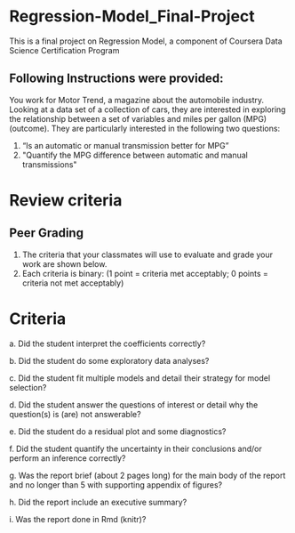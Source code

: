 # Regression-Model_Final-Project
This is a final project on Regression Model, a component of Coursera Data Science Certification Program

## Following Instructions were provided:
You work for Motor Trend, a magazine about the automobile industry. Looking at a data set of a collection of cars, they are interested in exploring the relationship between a set of variables and miles per gallon (MPG) (outcome). They are particularly interested in the following two questions:

1. “Is an automatic or manual transmission better for MPG”
2. "Quantify the MPG difference between automatic and manual transmissions"

# Review criteria

## Peer Grading

1. The criteria that your classmates will use to evaluate and grade your work are shown below.
2. Each criteria is binary: (1 point = criteria met acceptably; 0 points = criteria not met acceptably)

# Criteria
a. Did the student interpret the coefficients correctly?

b. Did the student do some exploratory data analyses?

c. Did the student fit multiple models and detail their strategy for model selection?

d. Did the student answer the questions of interest or detail why the question(s) is (are) not answerable?

e. Did the student do a residual plot and some diagnostics?

f. Did the student quantify the uncertainty in their conclusions and/or perform an inference correctly?

g. Was the report brief (about 2 pages long) for the main body of the report and no longer than 5 with supporting appendix of figures?

h. Did the report include an executive summary?

i. Was the report done in Rmd (knitr)?
